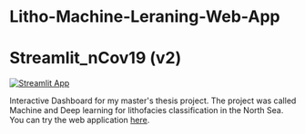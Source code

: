 # Litho-Machine-Leraning-Web-App

# Streamlit_nCov19 (v2)
[![Streamlit App](https://static.streamlit.io/badges/streamlit_badge_black_white.svg)](https://share.streamlit.io/johnmasapantapozo/litho-machine-leraning-web-app/root/main.py)

Interactive Dashboard for my master's thesis project. The project was called Machine and Deep learning for lithofacies classification in the North Sea.
You can try the web application [here](https://share.streamlit.io/johnmasapantapozo/litho-machine-leraning-web-app/root/main.py).

